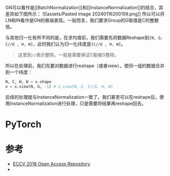 GN可以看作是[[BatchNormalization]]和[[InstanceNormalization]]的结合，其差异如下图所示：
![[assets/Pasted image 20240116200159.png]]
所以可以将LN和IN看作是GN的极端表现。一般而言，我们要求Group的G取值是C的整数倍。

与其他归一化有所不同的是，在求均值前，我们需要先将数据Reshape到`[N, G，C//G , H, W]`，此时我们认为归一化纬度是`[C//G , H, W]`。

> 这里到`//`表示整除。一般是需要保证C能被G整除。

所以在处理前，我们先要对数据进行reshape（或者view）。使同一组的数据合并到一个纬度：
```python
N, C, H, W = x.shape
x = x.view(N, G, -1) # x.view(N, G, C//G, H, W)
```
后续的处理就与InstanceNormalization一致了。我们甚至可以在reshape后，使用InstanceNormalization进行处理，只是需要将结果再reshape回去。

# PyTorch

# 参考
- [ECCV 2018 Open Access Repository](https://openaccess.thecvf.com/content_ECCV_2018/html/Yuxin_Wu_Group_Normalization_ECCV_2018_paper.html)
- 